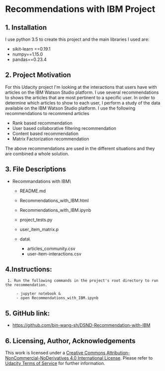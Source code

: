 # Recommendations with IBM Project

## 1. Installation
I use python 3.5 to create this project and the main libraries I used are:
- sikit-learn ==0.19.1
- numpy==1.15.0
- pandas==0.23.4

## 2. Project Motivation

For this Udacity project I'm looking at the interactions that users have with articles on the IBM Watson Studio platform. I use several recommendations to shows the articles that are most pertinent to a specific user.
In order to determine which articles to show to each user, I perform a study of the data available on the IBM Watson Studio platform. I use the following recommendations to recommend articles
- Rank based recommendation
- User based collaborative filtering recommendation
- Content based recommendation
- Matrix Factorization recommendation

The above recommendations are used in the different situations and they are combined a whole solution.

## 3. File Descriptions

- Recommandations with IBM\
  - README.md
  - Recommendations_with_IBM.html
  - Recommendations_with_IBM.ipynb
  - project_tests.py
  - user_item_matrix.p

  - data\
    - articles_community.csv
    - user-item-interactions.csv

## 4.Instructions:

     1. Run the following commands in the project's root directory to run the recommendation.

         - jupyter notebook &
         - open Recommendations_with_IBM.ipynb

## 5. GitHub link:
   - https://github.com/bin-wang-sh/DSND-Recommendation-with-IBM

## 6. Licensing, Author, Acknowledgements
This work is licensed under a [Creative Commons  Attribution-NonCommercial-NoDerivatives 4.0 International License](http://creativecommons.org/licenses/by-nc-nd/4.0/). Please refer to [Udacity Terms of Service](https://www.udacity.com/legal) for further information.
